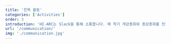 ```yaml
---
title: '친목 활동'
categories: ['Activities']
order: 3
introduction: 'HI-ARC는 Slack을 통해 소통합니다. 매 학기 개강총회와 종강총회를 진행하여 한 학기 동안의 활동들을 돌아보는 자리를 가집니다.'
url: '/communication/'
img: './communication.jpg'
---
```

